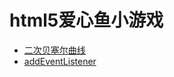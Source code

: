# html5爱心鱼小游戏

- [二次贝塞尔曲线](http://www.cnblogs.com/hnfxs/p/3148483.html)
- [addEventListener](https://developer.mozilla.org/zh-CN/docs/Web/API/EventTarget/addEventListener)